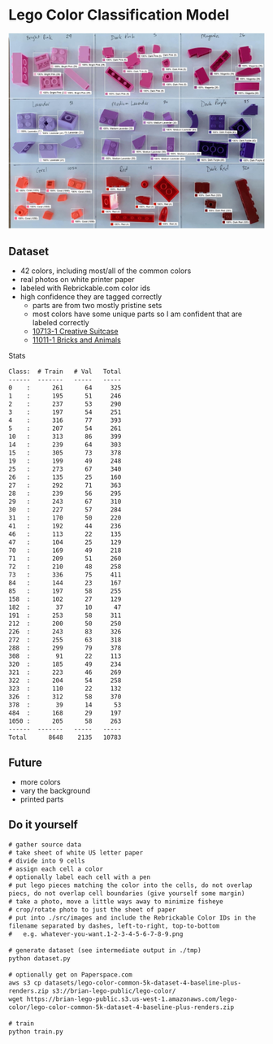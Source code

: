 # Lego Color Classification Model

![lego pieces with color predictions](docs/purples.jpg)

## Dataset

* 42 colors, including most/all of the common colors
* real photos on white printer paper
* labeled with Rebrickable.com color ids
* high confidence they are tagged correctly
  * parts are from two mostly pristine sets
  * most colors have some unique parts so I am confident that are labeled correctly
  * [10713-1 Creative Suitcase](https://rebrickable.com/sets/10713-1/creative-suitcase/#parts)
  * [11011-1 Bricks and Animals](https://rebrickable.com/sets/11011-1/bricks-and-animals/?inventory=1#parts)

Stats
```
Class:  # Train   # Val   Total
------  -------   -----   -----
0    :      261      64     325
1    :      195      51     246
2    :      237      53     290
3    :      197      54     251
4    :      316      77     393
5    :      207      54     261
10   :      313      86     399
14   :      239      64     303
15   :      305      73     378
19   :      199      49     248
25   :      273      67     340
26   :      135      25     160
27   :      292      71     363
28   :      239      56     295
29   :      243      67     310
30   :      227      57     284
31   :      170      50     220
41   :      192      44     236
46   :      113      22     135
47   :      104      25     129
70   :      169      49     218
71   :      209      51     260
72   :      210      48     258
73   :      336      75     411
84   :      144      23     167
85   :      197      58     255
158  :      102      27     129
182  :       37      10      47
191  :      253      58     311
212  :      200      50     250
226  :      243      83     326
272  :      255      63     318
288  :      299      79     378
308  :       91      22     113
320  :      185      49     234
321  :      223      46     269
322  :      204      54     258
323  :      110      22     132
326  :      312      58     370
378  :       39      14      53
484  :      168      29     197
1050 :      205      58     263
------  -------   -----   -----
Total      8648    2135   10783
```

## Future

* more colors
* vary the background
* printed parts


## Do it yourself

```
# gather source data
# take sheet of white US letter paper
# divide into 9 cells
# assign each cell a color
# optionally label each cell with a pen
# put lego pieces matching the color into the cells, do not overlap piecs, do not overlap cell boundaries (give yourself some margin)
# take a photo, move a little ways away to minimize fisheye
# crop/rotate photo to just the sheet of paper
# put into ./src/images and include the Rebrickable Color IDs in the filename separated by dashes, left-to-right, top-to-bottom
#   e.g. whatever-you-want.1-2-3-4-5-6-7-8-9.png

# generate dataset (see intermediate output in ./tmp)
python dataset.py

# optionally get on Paperspace.com
aws s3 cp datasets/lego-color-common-5k-dataset-4-baseline-plus-renders.zip s3://brian-lego-public/lego-color/
wget https://brian-lego-public.s3.us-west-1.amazonaws.com/lego-color/lego-color-common-5k-dataset-4-baseline-plus-renders.zip

# train
python train.py
```
